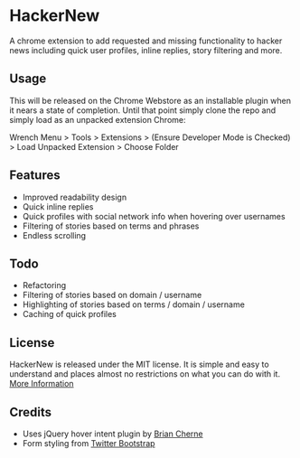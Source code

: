 # HackerNew

A chrome extension to add requested and missing functionality to hacker news including quick user profiles, inline replies, story filtering and more.


## Usage

This will be released on the Chrome Webstore as an installable plugin when it nears a state of completion. 
Until that point simply clone the repo and simply load as an unpacked extension Chrome:

Wrench Menu > Tools > Extensions > (Ensure Developer Mode is Checked) > Load Unpacked Extension > Choose Folder 


## Features

* Improved readability design
* Quick inline replies
* Quick profiles with social network info when hovering over usernames
* Filtering of stories based on terms and phrases
* Endless scrolling


## Todo

* Refactoring
* Filtering of stories based on domain / username
* Highlighting of stories based on terms / domain / username
* Caching of quick profiles


## License

HackerNew is released under the MIT license. It is simple and easy to understand and places almost no restrictions on what you can do with it.
[More Information](http://en.wikipedia.org/wiki/MIT_License)


## Credits 

* Uses jQuery hover intent plugin by [Brian Cherne](http://cherne.net/brian/resources/jquery.hoverIntent.html)
* Form styling from [Twitter Bootstrap](https://github.com/twitter/bootstrap)
